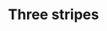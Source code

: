 ---
ee_id: '4387'
site: '1'
type: '2'
url: 2017-037-three-stripes
title: Three stripes
year: '2017'
display_year: '2017'
medium: Inkjet on canvas (x3)
dims: 108 x 36 in
pitch: ''
ps: ''
live_url: ''
related: ''
youtube: ''
related_code: ''
imgs: 2017-037-three-stripes-press-lisson-database-03.jpg
subheading: ''
download: ''
add_credit: ''
commission: ''
layout: things-i-made
---